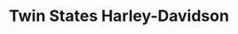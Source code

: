 ---
title: "Twin States Harley-Davidson"
url: /lebanon/twin-states-harley-davidson/
shop: motorcycle
---